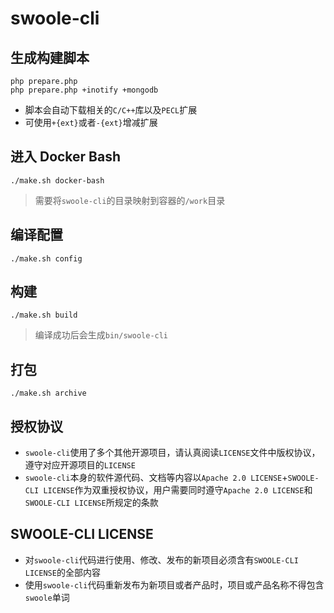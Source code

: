 # swoole-cli

## 生成构建脚本
```shell
php prepare.php
php prepare.php +inotify +mongodb
```
* 脚本会自动下载相关的`C/C++`库以及`PECL`扩展
* 可使用`+{ext}`或者`-{ext}`增减扩展

## 进入 Docker Bash
```shell
./make.sh docker-bash
```
> 需要将`swoole-cli`的目录映射到容器的`/work`目录

## 编译配置
```shell
./make.sh config
```

## 构建
```shell
./make.sh build
```

> 编译成功后会生成`bin/swoole-cli`

## 打包
```shell
./make.sh archive
```

## 授权协议

* `swoole-cli`使用了多个其他开源项目，请认真阅读`LICENSE`文件中版权协议，遵守对应开源项目的`LICENSE`
* `swoole-cli`本身的软件源代码、文档等内容以`Apache 2.0 LICENSE`+`SWOOLE-CLI LICENSE`作为双重授权协议，用户需要同时遵守`Apache 2.0 LICENSE`和`SWOOLE-CLI LICENSE`所规定的条款

## SWOOLE-CLI LICENSE
* 对`swoole-cli`代码进行使用、修改、发布的新项目必须含有`SWOOLE-CLI LICENSE`的全部内容
* 使用`swoole-cli`代码重新发布为新项目或者产品时，项目或产品名称不得包含`swoole`单词
